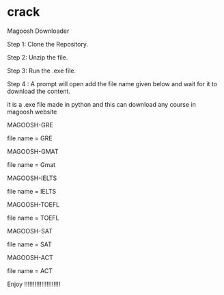 # crack
Magoosh Downloader


Step 1: Clone the Repository.


Step 2: Unzip the file.


Step 3: Run the .exe file.

Step 4 : A prompt will open add the file name given below and wait for it to download the content.

it is a .exe file made in python and this can download any course in magoosh website

MAGOOSH-GRE

file name = GRE

MAGOOSH-GMAT

file name = Gmat

MAGOOSH-IELTS

file name = IELTS

MAGOOSH-TOEFL

file name = TOEFL

MAGOOSH-SAT

file name = SAT

MAGOOSH-ACT

file name = ACT


Enjoy !!!!!!!!!!!!!!!!!!!!!
